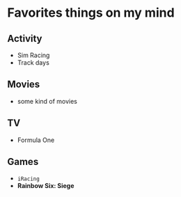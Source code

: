 # Favorites things on my mind
## Activity
+ Sim Racing
+ Track days
## Movies
+ some kind of movies
## TV
+ Formula One
## Games
+ <code>iRacing</code>
+ <strong>Rainbow Six: Siege</strong>

